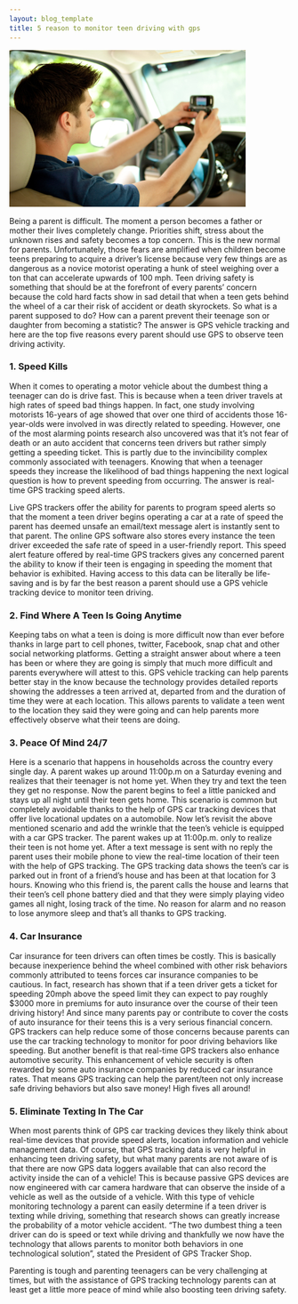 ```yaml
---
layout: blog_template
title: 5 reason to monitor teen driving with gps
---
```

![My helpful screenshot](/img/teen.jpg)


Being a parent is difficult. The moment a person becomes a father or mother their lives completely change. Priorities shift, stress about the unknown rises and safety becomes a top concern. This is the new normal for parents. Unfortunately, those fears are amplified when children become teens preparing to acquire a driver’s license because very few things are as dangerous as a novice motorist operating a hunk of steel weighing over a ton that can accelerate upwards of 100 mph. Teen driving safety is something that should be at the forefront of every parents’ concern because the cold hard facts show in sad detail that when a teen gets behind the wheel of a car their risk of accident or death skyrockets. So what is a parent supposed to do? How can a parent prevent their teenage son or daughter from becoming a statistic? The answer is GPS vehicle tracking and here are the top five reasons every parent should use GPS to observe teen driving activity.

### 1. Speed Kills

When it comes to operating a motor vehicle about the dumbest thing a teenager can do is drive fast. This is because when a teen driver travels at high rates of speed bad things happen. In fact, one study involving motorists 16-years of age showed that over one third of accidents those 16-year-olds were involved in was directly related to speeding. However, one of the most alarming points research also uncovered was that it’s not fear of death or an auto accident that concerns teen drivers but rather simply getting a speeding ticket. This is partly due to the invincibility complex commonly associated with teenagers. Knowing that when a teenager speeds they increase the likelihood of bad things happening the next logical question is how to prevent speeding from occurring. The answer is real-time GPS tracking speed alerts.

Live GPS trackers offer the ability for parents to program speed alerts so that the moment a teen driver begins operating a car at a rate of speed the parent has deemed unsafe an email/text message alert is instantly sent to that parent. The online GPS software also stores every instance the teen driver exceeded the safe rate of speed in a user-friendly report. This speed alert feature offered by real-time GPS trackers gives any concerned parent the ability to know if their teen is engaging in speeding the moment that behavior is exhibited. Having access to this data can be literally be life-saving and is by far the best reason a parent should use a GPS vehicle tracking device to monitor teen driving.

### 2. Find Where A Teen Is Going Anytime

Keeping tabs on what a teen is doing is more difficult now than ever before thanks in large part to cell phones, twitter, Facebook, snap chat and other social networking platforms. Getting a straight answer about where a teen has been or where they are going is simply that much more difficult and parents everywhere will attest to this. GPS vehicle tracking can help parents better stay in the know because the technology provides detailed reports showing the addresses a teen arrived at, departed from and the duration of time they were at each location. This allows parents to validate a teen went to the location they said they were going and can help parents more effectively observe what their teens are doing.

### 3. Peace Of Mind 24/7

Here is a scenario that happens in households across the country every single day. A parent wakes up around 11:00p.m on a Saturday evening and realizes that their teenager is not home yet. When they try and text the teen they get no response. Now the parent begins to feel a little panicked and stays up all night until their teen gets home. This scenario is common but completely avoidable thanks to the help of GPS car tracking devices that offer live locational updates on a automobile. Now let’s revisit the above mentioned scenario and add the wrinkle that the teen’s vehicle is equipped with a car GPS tracker. The parent wakes up at 11:00p.m. only to realize their teen is not home yet. After a text message is sent with no reply the parent uses their mobile phone to view the real-time location of their teen with the help of GPS tracking. The GPS tracking data shows the teen’s car is parked out in front of a friend’s house and has been at that location for 3 hours. Knowing who this friend is, the parent calls the house and learns that their teen’s cell phone battery died and that they were simply playing video games all night, losing track of the time. No reason for alarm and no reason to lose anymore sleep and that’s all thanks to GPS tracking.

### 4. Car Insurance

Car insurance for teen drivers can often times be costly. This is basically because inexperience behind the wheel combined with other risk behaviors commonly attributed to teens forces car insurance companies to be cautious. In fact, research has shown that if a teen driver gets a ticket for speeding 20mph above the speed limit they can expect to pay roughly $3000 more in premiums for auto insurance over the course of their teen driving history! And since many parents pay or contribute to cover the costs of auto insurance for their teens this is a very serious financial concern. GPS trackers can help reduce some of those concerns because parents can use the car tracking technology to monitor for poor driving behaviors like speeding. But another benefit is that real-time GPS trackers also enhance automotive security. This enhancement of vehicle security is often rewarded by some auto insurance companies by reduced car insurance rates. That means GPS tracking can help the parent/teen not only increase safe driving behaviors but also save money! High fives all around!

### 5. Eliminate Texting In The Car

When most parents think of GPS car tracking devices they likely think about real-time devices that provide speed alerts, location information and vehicle management data. Of course, that GPS tracking data is very helpful in enhancing teen driving safety, but what many parents are not aware of is that there are now GPS data loggers available that can also record the activity inside the can of a vehicle! This is because passive GPS devices are now engineered with car camera hardware that can observe the inside of a vehicle as well as the outside of a vehicle. With this type of vehicle monitoring technology a parent can easily determine if a teen driver is texting while driving, something that research shows can greatly increase the probability of a motor vehicle accident. “The two dumbest thing a teen driver can do is speed or text while driving and thankfully we now have the technology that allows parents to monitor both behaviors in one technological solution”, stated the President of GPS Tracker Shop.

Parenting is tough and parenting teenagers can be very challenging at times, but with the assistance of GPS tracking technology parents can at least get a little more peace of mind while also boosting teen driving safety.
